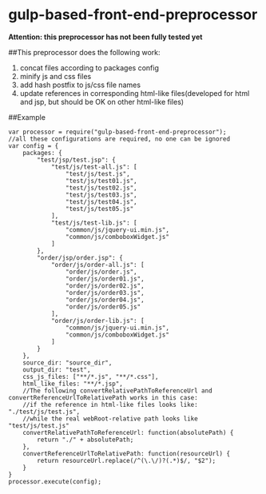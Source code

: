 # gulp-based-front-end-preprocessor

**Attention: this preprocessor has not been fully tested yet**

##This preprocessor does the following work:

1. concat files according to packages config
2. minify js and css files
3. add hash postfix to js/css file names
4. update references in corresponding html-like files(developed for html and jsp, but should be OK on other html-like files)

##Example
```
var processor = require("gulp-based-front-end-preprocessor");
//all these configurations are required, no one can be ignored
var config = {
	packages: {
		"test/jsp/test.jsp": {
			"test/js/test-all.js": [
				"test/js/test.js",
				"test/js/test01.js",
				"test/js/test02.js",
				"test/js/test03.js",
				"test/js/test04.js",
				"test/js/test05.js"
			],
			"test/js/test-lib.js": [
				"common/js/jquery-ui.min.js",
				"common/js/comboboxWidget.js"
			]
		},
		"order/jsp/order.jsp": {
			"order/js/order-all.js": [
				"order/js/order.js",
				"order/js/order01.js",
				"order/js/order02.js",
				"order/js/order03.js",
				"order/js/order04.js",
				"order/js/order05.js"
			],
			"order/js/order-lib.js": [
				"common/js/jquery-ui.min.js",
				"common/js/comboboxWidget.js"
			]
		}
	},
	source_dir: "source_dir",
	output_dir: "test",
	css_js_files: ["**/*.js", "**/*.css"],
	html_like_files: "**/*.jsp",
	//The following convertRelativePathToReferenceUrl and convertReferenceUrlToRelativePath works in this case:
	//if the reference in html-like files looks like: "./test/js/test.js",
	//while the real webRoot-relative path looks like "test/js/test.js"
	convertRelativePathToReferenceUrl: function(absolutePath) {
		return "./" + absolutePath;
	},
	convertReferenceUrlToRelativePath: function(resourceUrl) {
		return resourceUrl.replace(/^(\.\/)?(.*)$/, "$2");
	}
}
processor.execute(config);
```
